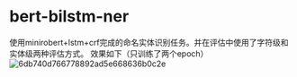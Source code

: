 # bert-bilstm-ner
使用minirobert+lstm+crf完成的命名实体识别任务。并在评估中使用了字符级和实体级两种评估方式。
效果如下（只训练了两个epoch）
![6db740d766778892ad5e668636b0c2e](https://user-images.githubusercontent.com/81515808/224592165-25db0dfb-e353-45ca-b7b4-96d703d9c49a.png)
